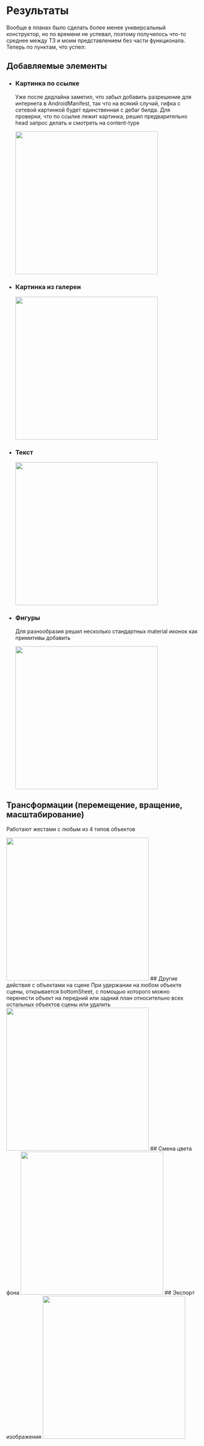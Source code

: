 # Результаты
Вообще в планах было сделать более менее универсальный конструктор, но по времени не успевал, поэтому получилось что-то среднее между ТЗ и моим представлением без части функционала.
Теперь по пунктам, что успел:
## Добавляемые элементы
- ### Картинка по ссылке
  Уже после дедлайна заметил, что забыл добавить разрешение для интернета в AndroidManifest, так что на всякий случай, гифка с сетевой картинкой будет единственная с дебаг билда.
  Для проверки, что по ссылке лежит картинка, решил предварительно head запрос делать и смотреть на content-type
  
  <img src="../images/network_image.gif" width="375" />
- ### Картинка из галереи
  
  <img src="../images/local_image.gif" width="375" />
- ### Текст
  
  <img src="../images/text.gif" width="375" />
- ### Фигуры
  Для разнообразия решил несколько стандартных material иконок как примитивы добавить
  
  <img src="../images/icons.gif" width="375" />
## Трансформации (перемещение, вращение, масштабирование)
  Работают жестами с любым из 4 типов объектов
  
  <img src="../images/transform.gif" width="375" />
## Другие действия с объектами на сцене
  При удержании на любом объекте сцены, открывается bottomSheet, с помощью которого можно перенести объект на передний или задний план относительно всех остальных объектов сцены или удалить
  
  <img src="../images/bottom_sheet.gif" width="375" />
## Смена цвета фона

  <img src="../images/background.gif" width="375" />
## Экспорт изображения

  <img src="../images/export.gif" width="375" />
